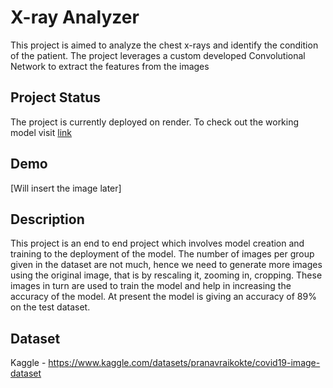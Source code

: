 
# X-ray Analyzer

This project is aimed to analyze the chest x-rays and identify the condition of the patient. The project leverages a custom developed Convolutional Network to extract the features from the images 

## Project Status

The project is currently deployed on render. To check out the working model visit [link](https://x-ray-check.onrender.com)

## Demo

[Will insert the image later]

## Description

This project is an end to end project which involves model creation and training to the deployment of the model. The number of images per group given in the dataset are not much, hence we need to generate more images using the original image, that is by rescaling it, zooming in, cropping. These images in turn are used to train the model and help in increasing the accuracy of the model.
At present the model is giving an accuracy of 89% on the test dataset. 

## Dataset

Kaggle - https://www.kaggle.com/datasets/pranavraikokte/covid19-image-dataset



